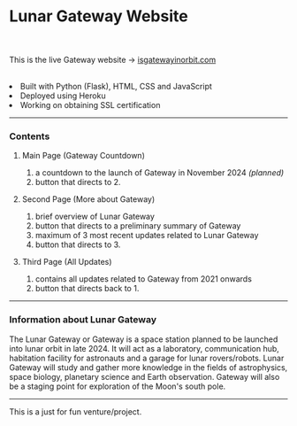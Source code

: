 
<h1>Lunar Gateway Website</h1>

<br></br>
This is the live Gateway website → <a href = "https://www.isgatewayinorbit.com/" target = "_blank">isgatewayinorbit.com</a>
<br></br>

<li> Built with Python (Flask), HTML, CSS and JavaScript </li>
<li> Deployed using Heroku </li>
<li> Working on obtaining SSL certification</li>


_________


<h3>Contents</h3>

  1. Main Page (Gateway Countdown)
      1. a countdown to the launch of Gateway in November 2024 <i>(planned)</i>
      2. button that directs to 2.
     
  2. Second Page (More about Gateway)
      1. brief overview of Lunar Gateway 
      2. button that directs to a preliminary summary of Gateway
      3. maximum of 3 most recent updates related to Lunar Gateway
      4. button that directs to 3. 

  3. Third Page (All Updates)
      1. contains all updates related to Gateway from 2021 onwards 
      2. button that directs back to 1. 
 
________

<h3>Information about Lunar Gateway</h3>

The Lunar Gateway or Gateway is a space station planned to be launched into lunar orbit in late 2024. It will act as a laboratory, communication hub, habitation facility for astronauts and a garage for lunar rovers/robots. Lunar Gateway will study and gather more knowledge in the fields of astrophysics, space biology, planetary science and Earth observation. Gateway will also be a staging point for exploration of the Moon's south pole.

________

This is a just for fun venture/project.





